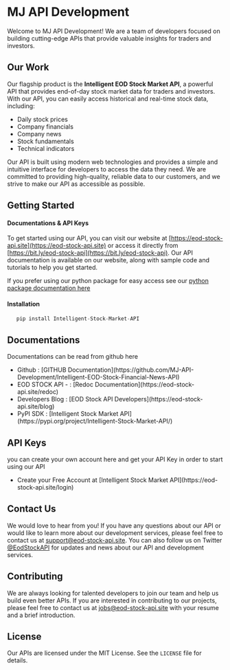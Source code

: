 # MJ API Development

Welcome to MJ API Development! We are a team of developers focused on building cutting-edge APIs that provide valuable insights for traders and investors.

## Our Work

Our flagship product is the **Intelligent EOD Stock Market API**, a powerful API that provides end-of-day stock market data for traders and investors. With our API, you can easily access historical and real-time stock data, including:

- Daily stock prices
- Company financials
- Company news
- Stock fundamentals
- Technical indicators

Our API is built using modern web technologies and provides a simple and intuitive interface for developers to access the data they need. We are committed to providing high-quality, reliable data to our customers, and we strive to make our API as accessible as possible.

## Getting Started

#### Documentations & API Keys

To get started using our API, you can visit our website at [https://eod-stock-api.site](https://eod-stock-api.site) or access it directly from [https://bit.ly/eod-stock-api](https://bit.ly/eod-stock-api). Our API documentation is available on our website, along with sample code and tutorials to help you get started.

If you prefer using our python package for easy access see our [python package documentation here](https://github.com/MJ-API-Development/stock-api-pythonsdk)


#### Installation

```python
   pip install Intelligent-Stock-Market-API   
```


## Documentations

Documentations can be read from github here 
<ul>
    <li>Github : [GITHUB Documentation](https://github.com/MJ-API-Development/Intelligent-EOD-Stock-Financial-News-API)</li>
    <li>EOD STOCK API - : [Redoc Documentation](https://eod-stock-api.site/redoc)</li>
    <li>Developers Blog : [EOD Stock API Developers](https://eod-stock-api.site/blog)
    <li>PyPI SDK : [Intelligent Stock Market API](https://pypi.org/project/Intelligent-Stock-Market-API/)
    
</ul>   


## API Keys 

  you can create your own account here and get your API Key in order to start using our API
  
  <ul>
    <li> Create your Free Account at [Intelligent Stock Market API](https://eod-stock-api.site/login)</li>
   </ul>
 

## Contact Us

We would love to hear from you! If you have any questions about our API or would like to learn more about our development services, please feel free to contact us at [support@eod-stock-api.site](mailto:support@eod-stock-api.site). You can also follow us on Twitter [@EodStockAPI](https://twitter.com/EodStockAPI) for updates and news about our API and development services.

## Contributing

We are always looking for talented developers to join our team and help us build even better APIs. If you are interested in contributing to our projects, please feel free to contact us at [jobs@eod-stock-api.site](mailto:jobs@eod-stock-api.site) with your resume and a brief introduction.

## License

Our APIs are licensed under the MIT License. See the `LICENSE` file for details.
